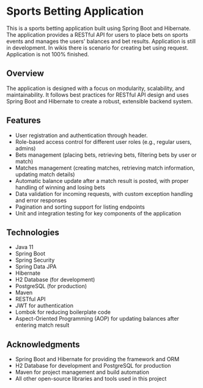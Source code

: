 # Sports Betting Application

This is a sports betting application built using Spring Boot and Hibernate. The application provides a RESTful API for users to place bets on sports events and manages the users' balances and bet results. Application is still in development. In wikis there is scenario for creating bet using request.
Application is not 100% finished.

## Overview

The application is designed with a focus on modularity, scalability, and maintainability. It follows best practices for RESTful API design and uses Spring Boot and Hibernate to create a robust, extensible backend system.

## Features

- User registration and authentication through header.
- Role-based access control for different user roles (e.g., regular users, admins)
- Bets management (placing bets, retrieving bets, filtering bets by user or match)
- Matches management (creating matches, retrieving match information, updating match details)
- Automatic balance update after a match result is posted, with proper handling of winning and losing bets
- Data validation for incoming requests, with custom exception handling and error responses
- Pagination and sorting support for listing endpoints
- Unit and integration testing for key components of the application

## Technologies

- Java 11
- Spring Boot
- Spring Security
- Spring Data JPA
- Hibernate
- H2 Database (for development)
- PostgreSQL (for production)
- Maven
- RESTful API
- JWT for authentication
- Lombok for reducing boilerplate code
- Aspect-Oriented Programming (AOP) for updating balances after entering match result

## Acknowledgments

- Spring Boot and Hibernate for providing the framework and ORM
- H2 Database for development and PostgreSQL for production
- Maven for project management and build automation
- All other open-source libraries and tools used in this project
